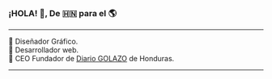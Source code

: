 ### ¡HOLA! 👋, De 🇭🇳 para el 🌎
***  
📌 Diseñador Gráfico.  
📌 Desarrollador web.  
📌 CEO Fundador de [Diario GOLAZO](https://diariodeportivogolazohonduras.blogspot.com/) de Honduras.  
***  
